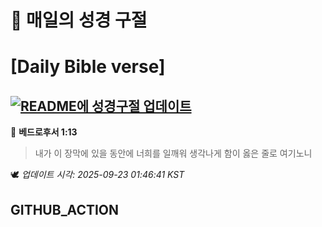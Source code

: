# 🙏 매일의 성경 구절
# [Daily Bible verse]
## [![README에 성경구절 업데이트](https://github.com/DONGSUKA/first_test/actions/workflows/update-readme-bible.yml/badge.svg)](https://github.com/DONGSUKA/first_test/actions/workflows/update-readme-bible.yml)
<!-- START_BIBLE_VERSE -->
📖 **베드로후서 1:13**
> 내가 이 장막에 있을 동안에 너희를 일깨워 생각나게 함이 옳은 줄로 여기노니

🕊️ _업데이트 시각: 2025-09-23 01:46:41 KST_
  <!-- END_BIBLE_VERSE -->
## GITHUB_ACTION
